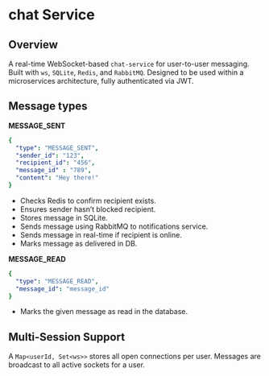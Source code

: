 # chat Service

## Overview
A real-time WebSocket-based `chat-service` for user-to-user messaging. Built with `ws`, `SQLite`, `Redis`, and `RabbitMQ`. Designed to be used within a microservices architecture, fully authenticated via JWT.

## Message types

**MESSAGE_SENT**

```yaml
{
  "type": "MESSAGE_SENT",
  "sender_id": "123",
  "recipient_id": "456",
  "message_id" : "789",
  "content": "Hey there!"
}
```

- Checks Redis to confirm recipient exists.
- Ensures sender hasn’t blocked recipient.
- Stores message in SQLite.
- Sends message using RabbitMQ to notifications service.
- Sends message in real-time if recipient is online.
- Marks message as delivered in DB.

**MESSAGE_READ**

```yaml
{
  "type": "MESSAGE_READ",
  "message_id": "message_id"
}
```

- Marks the given message as read in the database.

## Multi-Session Support

A `Map<userId, Set<ws>>` stores all open connections per user.
Messages are broadcast to all active sockets for a user.


